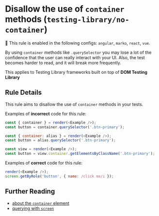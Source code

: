 # Disallow the use of `container` methods (`testing-library/no-container`)

💼 This rule is enabled in the following configs: `angular`, `marko`, `react`, `vue`.

<!-- end auto-generated rule header -->

By using `container` methods like `.querySelector` you may lose a lot of the confidence that the user can really interact with your UI. Also, the test becomes harder to read, and it will break more frequently.

This applies to Testing Library frameworks built on top of **DOM Testing Library**

## Rule Details

This rule aims to disallow the use of `container` methods in your tests.

Examples of **incorrect** code for this rule:

```js
const { container } = render(<Example />);
const button = container.querySelector('.btn-primary');
```

```js
const { container: alias } = render(<Example />);
const button = alias.querySelector('.btn-primary');
```

```js
const view = render(<Example />);
const button = view.container.getElementsByClassName('.btn-primary');
```

Examples of **correct** code for this rule:

```js
render(<Example />);
screen.getByRole('button', { name: /click me/i });
```

## Further Reading

- [about the `container` element](https://testing-library.com/docs/react-testing-library/api#container-1)
- [querying with `screen`](https://testing-library.com/docs/dom-testing-library/api-queries#screen)
